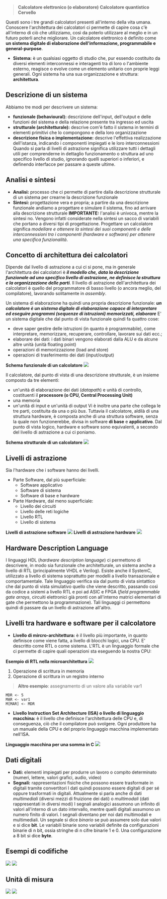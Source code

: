  > **Calcolatore elettronico (o elaboratore)**
 > **Calcolatore quantistico**
 > **Cervello**

Questi sono i tre grandi calcolatori presenti all'interno della vita umana. Conoscere l'architettura dei calcolatori ci permette di capire cosa c'è all'interno di ciò che utilizziamo, così da poterlo utilizzare al meglio e in un futuro poterli anche migliorare.
Un calcolatore elettronico è definito come **un sistema digitale di elaborazione dell'informazione, programmabile e general-purpose**. 
- **Sistema:** è un qualsiasi oggetto di studio che, pur essendo costituito da diversi elementi interconnessi e interagenti tra di loro o l'ambiente esterno, reagisce o evolve come un elemento unitario con proprie leggi generali. Ogni sistema ha una sua organizzazione e struttura: **architettura**.

## Descrizione di un sistema
Abbiamo tre modi per descrivere un sistema:
- **funzionale (behavioural):** descrizione dell'input, dell'output e delle funzioni del sistema e della relazione presente tra ingresso ed uscita
- **strutturale (architetturale):** descrive com'è fatto il sistema in termini di elementi primitivi che lo compongono e della loro organizzazione
- **descrizione fisica o implementazione:** descrive l'effettiva realizzazione dell'istanza, indicando i componenti impiegati e le loro interconnessioni
Quando si parla di livelli di astrazione significa utilizzare tutti i dettagli utili per comprenderne in dettaglio funzionamento o struttura ad uno specifico livello di studio, ignorando quelli superiori o inferiori, e definendo interfacce per passare a queste ultime.

## Analisi e sintesi
- **Analisi:** processo che ci permette di partire dalla descrizione strutturale di un sistema per crearne la descrizione funzionale
- **Sintesi:** progettazione vera e propria; a partire da una descrizione funzionale andiamo a progettare e simulare il sistema, fino ad arrivare alla descrizione strutturale
**IMPORTANTE:** l'analisi è univoca, mentre la sintesi no. Vengono infatti considerate nella sintesi un sacco di variabili che portano a diversi tipi di progettazione.
Progettare un calcolatore significa *modellare e ottenere la sintesi dei suoi componenti e delle interconnessioni tra i componenti (hardware e software) per ottenere una specifica funzionalità*.

## Concetto di architettura dei calcolatori
Dipende dal livello di astrazione a cui ci si pone, ma in generale l'architettura dei calcolatori è ***il modello che, data la descrizione funzionale ad uno specifico livello di astrazione, ne definisce la struttura e la organizzazione delle parti***. Il livello di astrazione dell'architettura dei calcolatori è quello del programmatore di basso livello (o ancora meglio, del compilatore), lavorando solitamente in _assembly_.

Un sistema di elaborazione ha quindi una propria descrizione funzionale: ***un calcolatore è un sistema digitale di elaborazione capace di interpretare ed eseguire programmi (sequenze di istruzioni) memorizzati, elaborare***
E' un sistema digitale che dal punto di vista funzionale quindi fa quattro cose:
- deve saper gestire delle istruzioni (in quanto è programmabile), come interpretare, memorizzare, recuperare, controllare, lavorare sui dati ecc.;
- elaborare dei dati: i dati binari vengono elaborati dalla ALU e da alcune altre unità (unità floating point) 
- operazioni di memorizzazione (load and store)
- operazioni di trasferimento dei dati (input/output)

**Schema funzionale di un calcolatore**
![](Images/{5E5CA980-1543-4B56-A709-CD24BD72357E}.png)

Il calcolatore, dal punto di vista di una descrizione strutturale, è un insieme composto da tre elementi:
- un'unità di elaborazione dei dati (_datapath_) e unità di controllo, costituenti il **processore (o CPU, Central Processing Unit)**
- una memoria
- un'unità di input e un'unità di output 
Vi è inoltre una parte che collega le tre parti, costituita da una o più _bus_.
Tuttavia il calcolatore, aldilà di una struttura hardware, è composta anche di una struttura software, senza la quale non funzionerebbe, divisa in software **di base** e **applicativo**. Dal punto di vista logico, hardware e software sono equivalenti, a secondo del livello di astrazione a cui ci poniamo.

**Schema strutturale di un calcolatore**
![](Images/Pasted%20image%2020240916163543.png)
## Livelli di astrazione
Sia l'hardware che i software hanno dei livelli.
- Parte Software, dal più superficiale:
	- Software applicativo
	- Software di sistema
	- Software di base e hardware
- Parte Hardware, dal meno superficiale:
	- Livello dei circuiti
	- Livello delle reti logiche
	- Livello RTL 
	- Livello di sistema

**Livelli di astrazione software**
![](Images/{1476D674-257E-4318-A0FB-7A584E6FA04A}.png)
**Livelli di astrazione hardware**
![](Images/{3EA7BE11-662E-468D-BEC2-F37861718C65}.png)

## Hardware Description Language
I linguaggi HDL (_hardware description language_) ci permettono di descrivere, in modo sia funzionale che architetturale, un sistema anche a livello di RTL (principalmente VHDL e Verilog). Esiste anche il SystemC, utilizzato a livello di sistema soprattutto per modelli a livello transazionale e comportamentale. Tale linguaggio verifica sia dal punto di vista sintattico che dal punto di vista simulativo quello che viene descritto, passando così da codice a sistemi a livello RTL e poi ad ASIC e FPGA (_field programmable gate arrays_, circuiti elettronici già pronti con all'interno matrici elementari di gate che permettono la programmazione).
Tali linguaggi ci permettono quindi di passare da un livello di astrazione all'altro.

## Livelli tra hardware e software per il calcolatore
- **Livello di mircro-architettura:** è il livello più importante, in quanto definisce come viene fatta, a livello di blocchi logici, una CPU. E' descritto come RTL o come sistema.
L'RTL è un linguaggio formale che ci permette di capire quali operazioni sta eseguendo la nostra CPU:

**Esempio di RTL nella microarchitettura**
![](Images/{0A47B9F4-4FE5-4219-83AB-13E427E1D54B}.png)
1. Operazione di scrittura in memoria
2. Operazione di scrittura in un registro interno

 > **Altro esempio**: assegnamento di un valore alla variabile var1
```
MDR <- 5
MAR <- var1
M[MAR] <- MDR
```

- **Livello Instruction Set Architecture (ISA) o livello di linguaggio macchina:** è il livello che definisce l'architettura delle CPU e, di conseguenza, ciò che il compilatore può svolgere. Ogni produttore ha un manuale della CPU e del proprio linguaggio macchina implementato nell'ISA. 

**Linguaggio macchina per una somma in C**
![](Images/Pasted%20image%2020240916164117.png)
## Dati digitali
- **Dati:** elementi impiegati per produrre un lavoro o compito determinato (numeri, lettere, valori grafici, audio, video)
- **Segnali:** rappresentazioni fisiche che possono essere trasformate in digitali tramite convertitori
I dati quindi possono essere digitali di per sé oppure trasformati in digitali. Attualmente si parla anche di dati _multimediali_ (diversi mezzi di fruizione dei dati) o _multimodali_ (dati rappresentati in diversi modi)
I segnali analogici assumono un infinito di valori all'interno di un dato intervallo, mentre quelli digitali assumono un numero finito di valori. I segnali diventano per noi dati multimodali e multimediali. Un segnale si dice _binario_ se può assumere solo due valori e si dice **bit**. Le variabili binarie sono variabili definite da configurazioni binarie di n bit, ossia stringhe di n cifre binarie 1  e 0. Una configurazione a 8 bit si dice **byte**.

## Esempi di codifiche
![](Images/Pasted%20image%2020240916164400.png)
![](Images/{783A0CD4-A4BE-492F-AE61-E9FB33BB0372}.png)
## Unità di misura
![](Images/{30B593BF-8357-4A27-A2E3-EAD426B05C4B}.png)
![](Images/{BD8E29C0-9E45-4775-BE4C-35A0A0CE5FD2}.png)